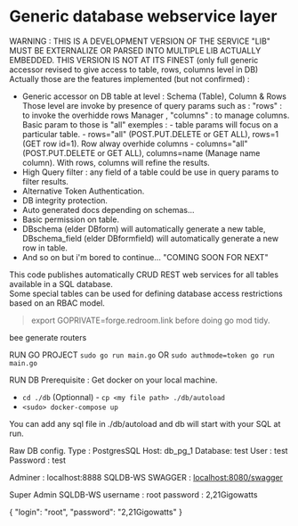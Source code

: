 Generic database webservice layer
=================================

WARNING : THIS IS A DEVELOPMENT VERSION OF THE SERVICE "LIB" MUST BE EXTERNALIZE OR PARSED INTO MULTIPLE LIB ACTUALLY EMBEDDED.
THIS VERSION IS NOT AT ITS FINEST (only full generic accessor revised to give access to table, rows, columns level in DB)
Actually those are the features implemented (but not confirmed) :
- Generic accessor on DB table at level : Schema (Table), Column & Rows
    Those level are invoke by presence of query params such as : "rows" : to invoke the overhidde rows Manager , "columns" : to manage columns. Basic param to those is "all" 
    exemples : 
        - table params will focus on a particular table. 
        - rows="all" (POST.PUT.DELETE or GET ALL), rows=1 (GET row id=1). Row alway overhide columns
        - columns="all" (POST.PUT.DELETE or GET ALL), columns=name (Manage name column). With rows, columns will refine the results.
- High Query filter : any field of a table could be use in query params to filter results. 
- Alternative Token Authentication.
- DB integrity protection.
- Auto generated docs depending on schemas...
- Basic permission on table. 
- DBschema (elder DBform) will automatically generate a new table, DBschema_field (elder DBformfield) will automatically generate a new row in table. 
- And so on but i'm bored to continue... 
"COMING SOON FOR NEXT"

This code publishes automatically CRUD REST web services for all tables available in a SQL database.  
Some special tables can be used for defining database access restrictions based on an RBAC model.

> export GOPRIVATE=forge.redroom.link
before doing go mod tidy.

bee generate routers

RUN GO PROJECT 
`sudo go run main.go` OR `sudo authmode=token go run main.go`

RUN DB
Prerequisite : Get docker on your local machine. 

- `cd ./db`
(Optionnal) - `cp <my file path> ./db/autoload` 
- `<sudo> docker-compose up`

You can add any sql file in ./db/autoload and db will start with your SQL at run. 

Raw DB config.
    Type : PostgresSQL
    Host: db_pg_1
    Database: test
    User : test
    Password : test

Adminer : localhost:8888
SQLDB-WS SWAGGER : [localhost:8080/swagger](http://localhost:8080/swagger)

Super Admin SQLDB-WS
username : root
password : 2,21Gigowatts

{
  "login": "root",
  "password": "2,21Gigowatts"
}